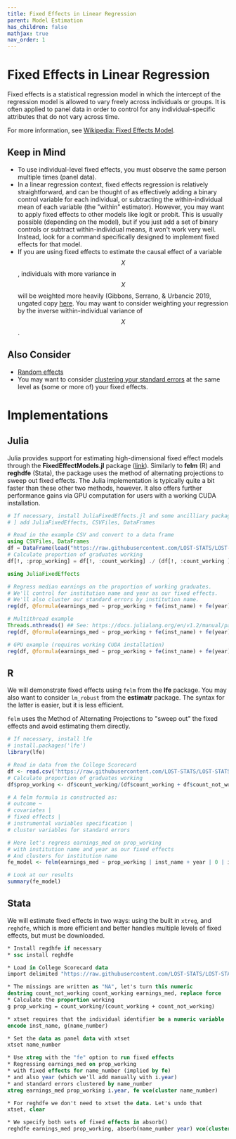 ```yaml
---
title: Fixed Effects in Linear Regression
parent: Model Estimation
has_children: false
mathjax: true
nav_order: 1
---
```


# Fixed Effects in Linear Regression

Fixed effects is a statistical regression model in which the intercept of the regression model is allowed to vary freely across individuals or groups. It is often applied to panel data in order to control for any individual-specific attributes that do not vary across time.

For more information, see [Wikipedia: Fixed Effects Model](https://en.wikipedia.org/wiki/Fixed_effects_model).

## Keep in Mind

- To use individual-level fixed effects, you must observe the same person multiple times (panel data).
- In a linear regression context, fixed effects regression is relatively straightforward, and can be thought of as effectively adding a binary control variable for each individual, or subtracting the within-individual mean of each variable (the "within" estimator). However, you may want to apply fixed effects to other models like logit or probit. This is usually possible (depending on the model), but if you just add a set of binary controls or subtract within-individual means, it won't work very well. Instead, look for a command specifically designed to implement fixed effects for that model.
- If you are using fixed effects to estimate the causal effect of a variable $$X$$, individuals with more variance in $$X$$ will be weighted more heavily (Gibbons, Serrano, & Urbancic 2019, ungated copy [here](http://gibbons.bio/docs/bfe.pdf). You may want to consider weighting your regression by the inverse within-individual variance of $$X$$.

## Also Consider

- [Random effects](https://lost-stats.github.io/Model_Estimation/random_effects.html)
- You may want to consider [clustering your standard errors](https://lost-stats.github.io/Model_Estimation/Nonstandard_Errors/clustered_se.html) at the same level as (some or more of) your fixed effects.

# Implementations

## Julia

Julia provides support for estimating high-dimensional fixed effect models through the **FixedEffectModels.jl** package ([link](https://github.com/matthieugomez/FixedEffectModels.jl)). Similarly to **felm** (R) and **reghdfe** (Stata), the package uses the method of alternating projections to sweep out fixed effects. The Julia implementation is typically quite a bit faster than these other two methods, however. It also offers further performance gains via GPU computation for users with a working CUDA installation.

```julia
# If necessary, install JuliaFixedEffects.jl and some ancilliary packages for reading in the data
# ] add JuliaFixedEffects, CSVFiles, DataFrames

# Read in the example CSV and convert to a data frame
using CSVFiles, DataFrames
df = DataFrame(load("https://raw.githubusercontent.com/LOST-STATS/LOST-STATS.github.io/master/Model_Estimation/Data/Fixed_Effects_in_Linear_Regression/Scorecard.csv"))
# Calculate proportion of graduates working
df[!, :prop_working] = df[!, :count_working] ./ (df[!, :count_working ] .+ df[!, :count_not_working])

using JuliaFixedEffects

# Regress median earnings on the proportion of working graduates.
# We'll control for institution name and year as our fixed effects.
# We'll also cluster our standard errors by institution name.
reg(df, @formula(earnings_med ~ prop_working + fe(inst_name) + fe(year)), Vcov.cluster(:inst_name))

# Multithread example
Threads.nthreads() ## See: https://docs.julialang.org/en/v1.2/manual/parallel-computing/#man-multithreading-1
reg(df, @formula(earnings_med ~ prop_working + fe(inst_name) + fe(year)), Vcov.cluster(:inst_name), method = :lsmr_threads)

# GPU example (requires working CUDA installation)
reg(df, @formula(earnings_med ~ prop_working + fe(inst_name) + fe(year)), Vcov.cluster(:inst_name), method = :lsmr_gpu)
```

## R

We will demonstrate fixed effects using `felm` from the **lfe** package. You may also want to consider `lm_robust` from the **estimatr** package. The syntax for the latter is easier, but it is less efficient.

`felm` uses the Method of Alternating Projections to "sweep out" the fixed effects and avoid estimating them directly.

```r
# If necessary, install lfe
# install.packages('lfe')
library(lfe)

# Read in data from the College Scorecard
df <- read.csv('https://raw.githubusercontent.com/LOST-STATS/LOST-STATS.github.io/master/Model_Estimation/Data/Fixed_Effects_in_Linear_Regression/Scorecard.csv')
# Calculate proportion of graduates working
df$prop_working <- df$count_working/(df$count_working + df$count_not_working)

# A felm formula is constructed as:
# outcome ~
# covariates |
# fixed effects |
# instrumental variables specification | 
# cluster variables for standard errors

# Here let's regress earnings_med on prop_working
# with institution name and year as our fixed effects
# And clusters for institution name
fe_model <- felm(earnings_med ~ prop_working | inst_name + year | 0 | inst_name, data = df)

# Look at our results
summary(fe_model)
```

## Stata

We will estimate fixed effects in two ways: using the built in `xtreg`, and `reghdfe`, which is more efficient and better handles multiple levels of fixed effects, but must be downloaded.

```stata
* Install regdhfe if necessary
* ssc install reghdfe

* Load in College Scorecard data
import delimited "https://raw.githubusercontent.com/LOST-STATS/LOST-STATS.github.io/master/Model_Estimation/Data/Fixed_Effects_in_Linear_Regression/Scorecard.csv", clear

* The missings are written as "NA", let's turn this numeric
destring count_not_working count_working earnings_med, replace force
* Calculate the proportion working
g prop_working = count_working/(count_working + count_not_working)

* xtset requires that the individual identifier be a numeric variable
encode inst_name, g(name_number)

* Set the data as panel data with xtset
xtset name_number

* Use xtreg with the "fe" option to run fixed effects
* Regressing earnings_med on prop_working
* with fixed effects for name_number (implied by fe)
* and also year (which we'll add manually with i.year)
* and standard errors clustered by name_number
xtreg earnings_med prop_working i.year, fe vce(cluster name_number)

* For reghdfe we don't need to xtset the data. Let's undo that
xtset, clear

* We specify both sets of fixed effects in absorb()
reghdfe earnings_med prop_working, absorb(name_number year) vce(cluster inst_name)
```
